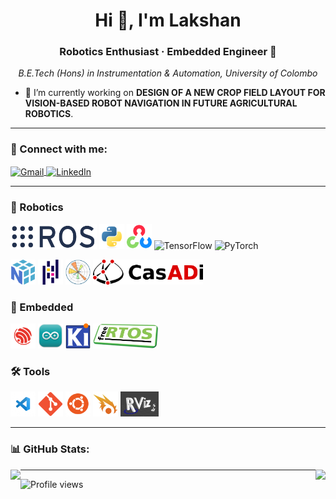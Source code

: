 <h1 align="center">Hi 👋, I'm Lakshan </h1>
<h3 align="center">Robotics Enthusiast · Embedded Engineer 🤖</h3>

<p align="center"><em>B.E.Tech (Hons) in Instrumentation & Automation, University of Colombo</em></p>

- 🌱 I’m currently working on <strong>DESIGN OF A NEW CROP FIELD LAYOUT FOR VISION-BASED ROBOT NAVIGATION IN FUTURE AGRICULTURAL ROBOTICS</strong>.

---

<h3 align="left">🔗 Connect with me:</h3>
<p align="left">
  <a href="mailto:lakshanlavan29@gmail.com" target="blank">
    <img align="center" src="https://upload.wikimedia.org/wikipedia/commons/4/4e/Gmail_Icon.png" alt="Gmail" height="30" width="40" />
  </a>
  <a href="https://www.linkedin.com/in/lakshan29" target="blank">
    <img align="center" src="https://raw.githubusercontent.com/rahuldkjain/github-profile-readme-generator/master/src/images/icons/Social/linked-in-alt.svg" alt="LinkedIn" height="30" width="40" />
  </a>
</p>

---
<h3>🤖 Robotics</h3>
<p align="left">
  <img src="logos/ros_icon.png" alt="ROS 2" height="40"/>
  <img src="https://raw.githubusercontent.com/devicons/devicon/master/icons/python/python-original.svg" alt="Python" height="40"/>
  <img src="https://raw.githubusercontent.com/devicons/devicon/master/icons/opencv/opencv-original.svg" alt="OpenCV" height="40"/>
  <img src="https://www.vectorlogo.zone/logos/tensorflow/tensorflow-icon.svg" alt="TensorFlow" height="40"/>
  <img src="https://upload.wikimedia.org/wikipedia/commons/1/10/PyTorch_logo_icon.svg" alt="PyTorch" height="40"/>
  
</p>
<p align="left">
  <img src="https://raw.githubusercontent.com/devicons/devicon/master/icons/numpy/numpy-original.svg" alt="NumPy" height="40"/>
  <img src="https://raw.githubusercontent.com/devicons/devicon/master/icons/pandas/pandas-original.svg" alt="Pandas" height="40"/>
  <img src="https://raw.githubusercontent.com/devicons/devicon/master/icons/matplotlib/matplotlib-original.svg" alt="Matplotlib" height="40"/>
  <img src="logos/CasADI.png" alt="CasADi" height="40"/>
</p>

<h3>🔧 Embedded</h3>
<p align="left">
  <img src="logos/espidf.png" alt="ESP-IDF" height="40"/>
  <img src="logos/arduino.jpeg" alt="Arduino" height="40"/>
  <img src="logos/Kicad.png" alt="KiCad" height="40"/>
  <img src="logos/freeRTOS.png" alt="FreeRTOS" height="40"/>
</p>

<h3>🛠 Tools</h3>
<p align="left">
  <img src="logos/vscode.png" alt="VS Code" height="40"/>
  <img src="logos/Git_icon.png" alt="Git" height="40"/>
  <img src="logos/ubuntu.png" alt="Ubuntu" height="40"/>
  <img src="logos/Gazebo.png" alt="Gazebo" height="40"/>
  <img src="logos/Rviz.png" alt="RViz" height="40"/>
</p>


---

<h3>📊 GitHub Stats:</h3>
<p>
  <img align="left" src="https://github-readme-stats.vercel.app/api/top-langs/?username=lakshanlavan&layout=compact&bg_color=0d1117&text_color=ffffff" />
</p>
<p>
  <img align="right" src="https://github-readme-stats.vercel.app/api?username=lakshanlavan&show_icons=true&locale=en&bg_color=0d1117&text_color=ffffff" />
</p>

---

<p align="left">
  <img src="https://komarev.com/ghpvc/?username=lakshanlavan&label=Profile%20views&color=0e75b6&style=flat" alt="Profile views" />
</p>
